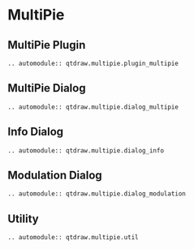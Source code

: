 # MultiPie

## MultiPie Plugin

```{eval-rst}
.. automodule:: qtdraw.multipie.plugin_multipie
```

## MultiPie Dialog

```{eval-rst}
.. automodule:: qtdraw.multipie.dialog_multipie
```

## Info Dialog

```{eval-rst}
.. automodule:: qtdraw.multipie.dialog_info
```

## Modulation Dialog

```{eval-rst}
.. automodule:: qtdraw.multipie.dialog_modulation
```

## Utility

```{eval-rst}
.. automodule:: qtdraw.multipie.util
```
